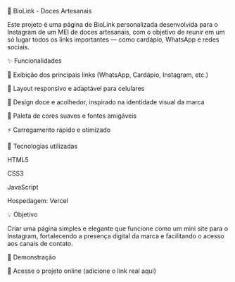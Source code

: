 🍓 BioLink - Doces Artesanais

Este projeto é uma página de BioLink personalizada desenvolvida para o Instagram de um MEI de doces artesanais, com o objetivo de reunir em um só lugar todos os links importantes — como cardápio, WhatsApp e redes sociais.

✨ Funcionalidades

🍫 Exibição dos principais links (WhatsApp, Cardápio, Instagram, etc.)

🍪 Layout responsivo e adaptável para celulares

🍓 Design doce e acolhedor, inspirado na identidade visual da marca

🎨 Paleta de cores suaves e fontes amigáveis

⚡ Carregamento rápido e otimizado

🧁 Tecnologias utilizadas

HTML5

CSS3

JavaScript 

Hospedagem: Vercel 

💡 Objetivo

Criar uma página simples e elegante que funcione como um mini site para o Instagram, fortalecendo a presença digital da marca e facilitando o acesso aos canais de contato.

🚀 Demonstração

🔗 Acesse o projeto online
 (adicione o link real aqui)
